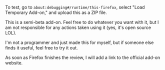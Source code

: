 To test, go to `about:debugging#/runtime/this-firefox`, select "Load Temporary Add-on," and upload this as a ZIP file.

This is a semi-beta add-on. Feel free to do whatever you want with it, but I am not responsible for any actions taken using it (yes, it's open source LOL).

I'm not a programmer and just made this for myself, but if someone else finds it useful, feel free to try it out. 

As soon as Firefox finishes the review, I will add a link to the official add-on website.
